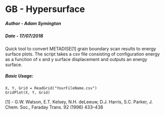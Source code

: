 # GB - Hypersurface

##### Author - Adam Symington 
##### Date - 17/07/2018

Quick tool to convert METADISE[1] grain boundary scan results to energy surface plots. The script takes a csv file consisting of configuration energy as a function of x and y surface displacement and outputs an energy surface. 

##### Basic Usage:


	X, Y, Grid = ReadGrid("YourFileName.csv")
	GridPlot(X, Y, Grid)


[1] - G.W. Watson, E.T. Kelsey, N.H. deLeeuw, D.J. Harris, S.C. Parker, J. Chem. Soc., Faraday Trans. 92 (1996) 433–438
